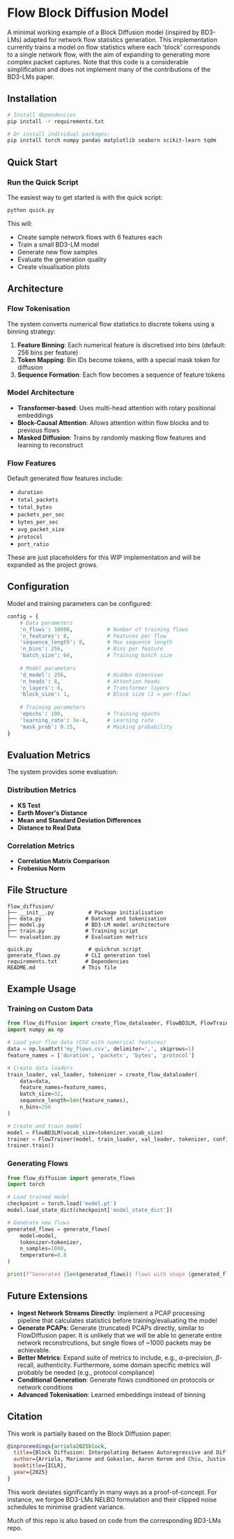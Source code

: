 # Flow Block Diffusion Model

A minimal working example of a Block Diffusion model (inspired by BD3-LMs) adapted for network flow statistics generation. This implementation currently trains a model on flow statistics where each 'block' corresponds to a single network flow, with the aim of expanding to generating more complex packet captures. Note that this code is a considerable simplification and does not implement many of the contributions of the BD3-LMs paper.

## Installation

```bash
# Install dependencies
pip install -r requirements.txt

# Or install individual packages:
pip install torch numpy pandas matplotlib seaborn scikit-learn tqdm
```

## Quick Start

### Run the Quick Script

The easiest way to get started is with the quick script:

```bash
python quick.py
```

This will:
- Create sample network flows with 6 features each
- Train a small BD3-LM model
- Generate new flow samples
- Evaluate the generation quality
- Create visualisation plots

## Architecture

### Flow Tokenisation

The system converts numerical flow statistics to discrete tokens using a binning strategy:

1. **Feature Binning**: Each numerical feature is discretised into bins (default: 256 bins per feature)
2. **Token Mapping**: Bin IDs become tokens, with a special mask token for diffusion
3. **Sequence Formation**: Each flow becomes a sequence of feature tokens

### Model Architecture

- **Transformer-based**: Uses multi-head attention with rotary positional embeddings
- **Block-Causal Attention**: Allows attention within flow blocks and to previous flows
- **Masked Diffusion**: Trains by randomly masking flow features and learning to reconstruct

### Flow Features

Default generated flow features include:
- `duration`
- `total_packets`
- `total_bytes`
- `packets_per_sec`
- `bytes_per_sec`
- `avg_packet_size`
- `protocol`
- `port_ratio`

These are just placeholders for this WIP implementation and will be expanded as the project grows.

## Configuration

Model and training parameters can be configured:

```python
config = {
    # Data parameters
    'n_flows': 10000,           # Number of training flows
    'n_features': 8,            # Features per flow
    'sequence_length': 8,       # Max sequence length
    'n_bins': 256,              # Bins per feature
    'batch_size': 64,           # Training batch size
    
    # Model parameters  
    'd_model': 256,             # Hidden dimension
    'n_heads': 8,               # Attention heads
    'n_layers': 6,              # Transformer layers
    'block_size': 1,            # Block size (1 = per-flow)
    
    # Training parameters
    'epochs': 100,              # Training epochs
    'learning_rate': 3e-4,      # Learning rate
    'mask_prob': 0.15,          # Masking probability
}
```

## Evaluation Metrics

The system provides some evaluation:

### Distribution Metrics
- **KS Test**
- **Earth Mover's Distance**
- **Mean and Standard Deviation Differences**
- **Distance to Real Data**

### Correlation Metrics
- **Correlation Matrix Comparison**
- **Frobenius Norm**

## File Structure

```
flow_diffusion/
├── __init__.py           # Package initialisation
├── data.py              # Dataset and tokenisation
├── model.py             # BD3-LM model architecture  
├── train.py             # Training script
└── evaluation.py        # Evaluation metrics

quick.py                  # quickrun script
generate_flows.py        # CLI generation tool
requirements.txt         # Dependencies
README.md               # This file
```

## Example Usage

### Training on Custom Data

```python
from flow_diffusion import create_flow_dataloader, FlowBD3LM, FlowTrainer
import numpy as np

# Load your flow data (CSV with numerical features)
data = np.loadtxt('my_flows.csv', delimiter=',', skiprows=1)
feature_names = ['duration', 'packets', 'bytes', 'protocol']

# Create data loaders
train_loader, val_loader, tokenizer = create_flow_dataloader(
    data=data,
    feature_names=feature_names,
    batch_size=32,
    sequence_length=len(feature_names),
    n_bins=256
)

# Create and train model
model = FlowBD3LM(vocab_size=tokenizer.vocab_size)
trainer = FlowTrainer(model, train_loader, val_loader, tokenizer, config)
trainer.train()
```

### Generating Flows

```python
from flow_diffusion import generate_flows
import torch

# Load trained model
checkpoint = torch.load('model.pt')
model.load_state_dict(checkpoint['model_state_dict'])

# Generate new flows
generated_flows = generate_flows(
    model=model,
    tokenizer=tokenizer, 
    n_samples=1000,
    temperature=0.8
)

print(f"Generated {len(generated_flows)} flows with shape {generated_flows.shape}")
```

## Future Extensions

- **Ingest Network Streams Directly**: Implement a PCAP processing pipeline that calculates statistics before training/evaluating the model
- **Generate PCAPs**: Generate (truncated) PCAPs directly, similar to FlowDiffusion paper. It is unlikely that we will be able to generate entire network reconstrcutions, but single flows of ~1000 packets may be achievable.
- **Better Metrics**: Expand suite of metrics to include, e.g., $\alpha$-precision, $\beta$-recall, authenticity. Furthermore, some domain specific metrics will probably be needed (e.g., protocol compliance)
- **Conditional Generation**: Generate flows conditioned on protocols or network conditions
- **Advanced Tokenisation**: Learned embeddings instead of binning


## Citation

This work is partially based on the Block Diffusion paper:

```bibtex
@inproceedings{arriola2025block,
  title={Block Diffusion: Interpolating Between Autoregressive and Diffusion Language Models},
  author={Arriola, Marianne and Gokaslan, Aaron Kerem and Chiu, Justin T and Yang, Zhihan and Qi, Zhixuan and Han, Jiaqi and Sahoo, Subham Sekhar and Kuleshov, Volodymyr},
  booktitle={ICLR},
  year={2025}
}
```

This work deviates significantly in many ways as a proof-of-concept. For instance, we forgoe BD3-LMs NELBO formulation and their clipped noise schedules to minimise gradient variance.

Much of this repo is also based on code from the corresponding BD3-LMs repo.
